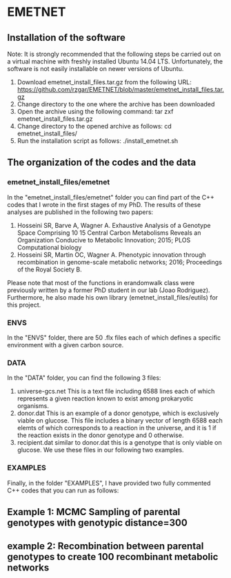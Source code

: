 # EMETNET
## Installation of the software
Note: It is strongly recommended that the following steps be carried out on a virtual
machine with freshly installed Ubuntu 14.04 LTS. Unfortunately, the software is not easily installable on newer versions of Ubuntu.
1. Download emetnet_install_files.tar.gz from the following URL:
https://github.com/rzgar/EMETNET/blob/master/emetnet_install_files.tar.gz
2. Change directory to the one where the archive has been downloaded
3. Open the archive using the following command:
tar zxf emetnet_install_files.tar.gz
4. Change directory to the opened archive as follows:
cd emetnet_install_files/
5. Run the installation script as follows:
./install_emetnet.sh

## The organization of the codes and the data
### emetnet_install_files/emetnet
In the "emetnet_install_files/emetnet" folder you can find part of the C++ codes that I wrote in the first stages of my PhD. The results of these analyses are published in the following two papers:
1. Hosseini SR, Barve A, Wagner A. Exhaustive Analysis of a Genotype Space Comprising 10 15 Central Carbon Metabolisms Reveals an Organization Conducive to Metabolic Innovation; 2015; PLOS Computational biology
2. Hosseini SR, Martin OC, Wagner A. Phenotypic innovation through recombination in genome-scale metabolic networks; 2016; Proceedings of the Royal Society B.

Please note that most of the functions in erandomwalk class were previously written by a former PhD student in our lab (Joao Rodriguez). Furthermore, he also made his own library (emetnet_install_files/eutils) for this project. 

### ENVS
In the "ENVS" folder, there are 50 .flx files each of which defines a specific environment with a given carbon source.
### DATA
In the "DATA" folder, you can find the following 3 files:
1. universe-gcs.net
This is a text file including 6588 lines each of which represents a given reaction known to exist among prokaryotic organisms.
2. donor.dat
This is an example of a donor genotype, which is exclusively viable on glucose. This file includes a binary vector of length 6588 each elemts of which corresponds to a reaction in the universe, and it is 1 if the reaction exists in the donor genotype and 0 otherwise.
3. recipient.dat
similar to donor.dat this is a genotype that is only viable on glucose. We use these files in our following two examples.
### EXAMPLES
Finally, in the folder "EXAMPLES", I have provided two fully commented C++ codes that you can run as follows:

## Example 1: MCMC Sampling of parental genotypes with genotypic distance=300

## example 2: Recombination between parental genotypes to create 100 recombinant metabolic networks
